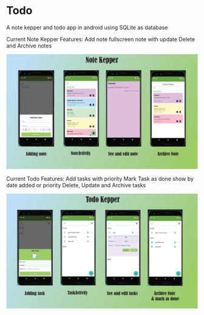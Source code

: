# Todo

A note kepper and todo app in android using SQLite as database


Current Note Kepper Features:
Add note
fullscreen note with update
Delete and Archive notes

![test](https://github.com/Arefyazdkhasti/Todo/blob/master/Sample/NoteKepper.jpg)

Current Todo Features:
Add tasks with priority
Mark Task as done
show by date added or priority
Delete, Update and Archive tasks

![test](https://github.com/Arefyazdkhasti/Todo/blob/master/Sample/Todo.jpg)



